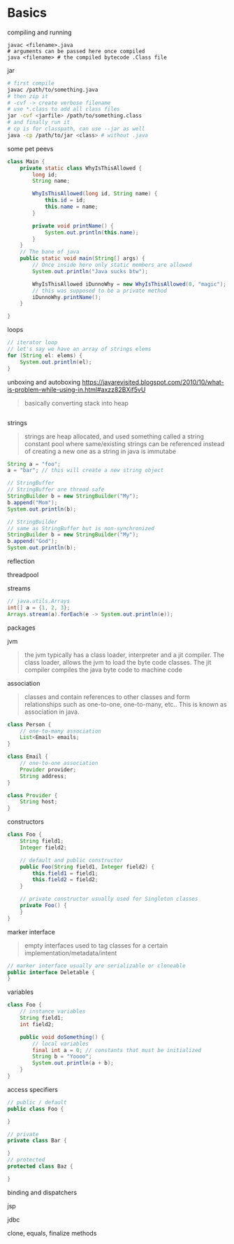 # Basics

compiling and running
```shell
javac <filename>.java
# arguments can be passed here once compiled
java <filename> # the compiled bytecode .Class file
```

jar
```bash
# first compile
javac /path/to/something.java
# then zip it
# -cvf -> create verbose filename
# use *.class to add all class files
jar -cvf <jarfile> /path/to/something.class
# and finally run it
# cp is for classpath, can use --jar as well
java -cp /path/to/jar <class> # without .java
```

some pet peevs
```java
class Main {
	private static class WhyIsThisAllowed {
		long id;
		String name;

		WhyIsThisAllowed(long id, String name) {
			this.id = id;
			this.name = name;
		}

		private void printName() {
			System.out.println(this.name);
		}
	}
	// The bane of java
	public static void main(String[] args) {
		// Once inside here only static members are allowed
		System.out.println("Java sucks btw");

		WhyIsThisAllowed iDunnoWhy = new WhyIsThisAllowed(0, "magic");
		// this was supposed to be a private method
		iDunnoWhy.printName();
	}

}
```

loops
```java
// iterator loop
// let's say we have an array of strings elems
for (String el: elems) {
	System.out.println(el);
}
```

unboxing and autoboxing
https://javarevisited.blogspot.com/2010/10/what-is-problem-while-using-in.html#axzz82BXif5vU
>basically converting stack into heap
```java
```

strings
>strings are heap allocated, and used something called a string constant pool where same/existing strings can be referenced instead of creating a new one as a string in java is immutabe
```java
String a = "foo"; 
a = "bar"; // this will create a new string object

// StringBuffer
// StringBuffer are thread safe
StringBuilder b = new StringBuilder("My");
b.append("Mom");
System.out.println(b);

// StringBuilder
// same as StringBuffer but is non-synchronized
StringBuilder b = new StringBuilder("My");
b.append("God");
System.out.println(b);
```

reflection

threadpool

streams
```java
// java.utils.Arrays
int[] a = {1, 2, 3};
Arrays.stream(a).forEach(e -> System.out.println(e));
```

packages

jvm
>the jvm typically has a class loader, interpreter and a jit compiler. The class loader, allows the jvm to load the byte code classes. The jit compiler compiles the java byte code to machine code

association
>classes and contain references to other classes and form relationships such as one-to-one, one-to-many, etc.. This is known as association in java.
```java
class Person {
	// one-to-many association
	List<Email> emails;
}

class Email {
	// one-to-one association
	Provider provider;
	String address;
}

class Provider {
	String host;
}
```

constructors
```java
class Foo {
	String field1;
	Integer field2;

	// default and public constructor
	public Foo(String field1, Integer field2) {
		this.field1 = field1;
		this.field2 = field2;
	}

	// private constructor usually used for Singleton classes
	private Foo() {
	}
}
```

marker interface
>empty interfaces used to tag classes for a certain implementation/metadata/intent
```java
// marker interface usually are serializable or cloneable
public interface Deletable {
}
```

variables
```java
class Foo {
	// instance variables
	String field1;
	int field2;	

	public void doSomething() {
		// local variables
		final int a = 0; // constants that must be initialized
		String b = "Yoooo";
		System.out.println(a + b);
	}
}
```

access specifiers
```java
// public / default
public class Foo {

}

// private
private class Bar {

}
// protected
protected class Baz {

}
```

binding and dispatchers

jsp

jdbc

clone, equals, finalize methods